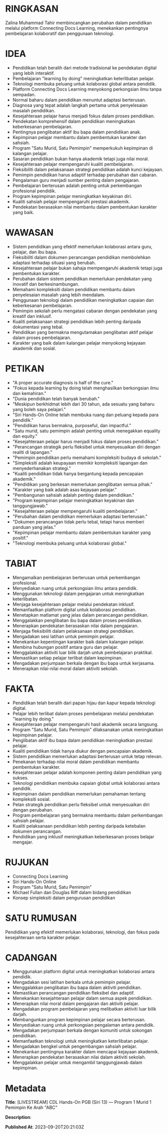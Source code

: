 # RINGKASAN
Zalina Muhammad Tahir membincangkan perubahan dalam pendidikan melalui platform Connecting Docs Learning, menekankan pentingnya pembelajaran kolaboratif dan penggunaan teknologi.

# IDEA
- Pendidikan telah beralih dari metode tradisional ke pendekatan digital yang lebih interaktif.
- Pembelajaran "learning by doing" meningkatkan keterlibatan pelajar.
- Teknologi membuka peluang untuk kolaborasi global antara pendidik.
- Platform Connecting Docs Learning menyokong perkongsian ilmu tanpa sempadan.
- Normal baharu dalam pendidikan menuntut adaptasi berterusan.
- Diagnosa yang tepat adalah langkah pertama untuk penyelesaian masalah pendidikan.
- Kesejahteraan pelajar harus menjadi fokus dalam proses pendidikan.
- Pendekatan komprehensif dalam pendidikan meningkatkan keberkesanan pembelajaran.
- Pentingnya penglibatan aktif ibu bapa dalam pendidikan anak.
- Kepimpinan pelajar membantu dalam pembentukan karakter dan sahsiah.
- Program "Satu Murid, Satu Pemimpin" memperkukuh kepimpinan di kalangan pelajar.
- Sasaran pendidikan bukan hanya akademik tetapi juga nilai moral.
- Kesejahteraan pelajar mempengaruhi kualiti pembelajaran.
- Fleksibiliti dalam pelaksanaan strategi pendidikan adalah kunci kejayaan.
- Pemimpin pendidikan harus adaptif terhadap perubahan dan cabaran.
- Pengalaman guru menjadi sumber penting dalam pengajaran.
- Pembelajaran berterusan adalah penting untuk perkembangan profesional pendidik.
- Program kepimpinan pelajar meningkatkan keyakinan diri.
- Kualiti sahsiah pelajar mempengaruhi prestasi akademik.
- Pendekatan berasaskan nilai membantu dalam pembentukan karakter yang baik.

# WAWASAN
- Sistem pendidikan yang efektif memerlukan kolaborasi antara guru, pelajar, dan ibu bapa.
- Fleksibiliti dalam dokumen perancangan pendidikan membolehkan adaptasi terhadap situasi yang berubah.
- Kesejahteraan pelajar bukan sahaja mempengaruhi akademik tetapi juga pembentukan karakter.
- Perubahan dalam sistem pendidikan memerlukan pendekatan yang inovatif dan berkesinambungan.
- Memahami kompleksiti dalam pendidikan membantu dalam penyelesaian masalah yang lebih mendalam.
- Penggunaan teknologi dalam pendidikan meningkatkan capaian dan keberkesanan pembelajaran.
- Pemimpin sekolah perlu mengatasi cabaran dengan pendekatan yang kreatif dan inklusif.
- Kualiti pelaksanaan strategi pendidikan lebih penting daripada dokumentasi yang tebal.
- Pendidikan yang bermakna mengutamakan penglibatan aktif pelajar dalam proses pembelajaran.
- Karakter yang baik dalam kalangan pelajar menyokong kejayaan akademik dan sosial.

# PETIKAN
- "A proper accurate diagnosis is half of the cure."
- "Fokus kepada learning by doing telah menghasilkan berkongsian ilmu dan kemahiran."
- "Dunia pendidikan telah banyak berubah."
- "Meskipun berkhidmat lebih dari 30 tahun, ada sesuatu yang baharu yang boleh saya pelajari."
- "Siri Hands-On Online telah membuka ruang dan peluang kepada para pendidik."
- "Pendidikan harus bermakna, purposeful, dan impactful."
- "Satu murid, satu pemimpin adalah penting untuk menegakkan equality dan equity."
- "Kesejahteraan pelajar harus menjadi fokus dalam proses pendidikan."
- "Perancangan strategik perlu fleksibel untuk menyesuaikan diri dengan realiti di lapangan."
- "Pemimpin pendidikan perlu memahami kompleksiti budaya di sekolah."
- "Simpleksiti adalah keupayaan memikir kompleksiti lapangan dan menyederhanakan strategi."
- "Kualiti pendidikan tidak hanya bergantung kepada pencapaian akademik."
- "Pendidikan yang berkesan memerlukan penglibatan semua pihak."
- "Karakter yang baik adalah asas kejayaan pelajar."
- "Pembangunan sahsiah adalah penting dalam pendidikan."
- "Program kepimpinan pelajar meningkatkan keyakinan dan tanggungjawab."
- "Kesejahteraan pelajar mempengaruhi kualiti pembelajaran."
- "Perubahan dalam pendidikan memerlukan adaptasi berterusan."
- "Dokumen perancangan tidak perlu tebal, tetapi harus memberi panduan yang jelas."
- "Kepimpinan pelajar membantu dalam pembentukan karakter yang positif."
- "Teknologi membuka peluang untuk kolaborasi global."

# TABIAT
- Mengamalkan pembelajaran berterusan untuk perkembangan profesional.
- Menyediakan ruang untuk perkongsian ilmu antara pendidik.
- Menggunakan teknologi dalam pengajaran untuk meningkatkan keterlibatan.
- Menjaga kesejahteraan pelajar melalui pendekatan inklusif.
- Memanfaatkan platform digital untuk kolaborasi pendidikan.
- Menetapkan matlamat yang jelas dalam perancangan pendidikan.
- Menggalakkan penglibatan ibu bapa dalam proses pendidikan.
- Menerapkan pendekatan berasaskan nilai dalam pengajaran.
- Menjaga fleksibiliti dalam pelaksanaan strategi pendidikan.
- Mengadakan sesi latihan untuk pemimpin pelajar.
- Menekankan kepentingan karakter baik dalam kalangan pelajar.
- Membina hubungan positif antara guru dan pelajar.
- Menggalakkan aktiviti luar bilik darjah untuk pembelajaran praktikal.
- Memastikan setiap pelajar terlibat dalam kepimpinan.
- Mengadakan perjumpaan berkala dengan ibu bapa untuk kerjasama.
- Menerapkan nilai-nilai moral dalam aktiviti sekolah.

# FAKTA
- Pendidikan telah beralih dari papan hijau dan kapur kepada teknologi digital.
- Pelajar lebih terlibat dalam proses pembelajaran melalui pendekatan "learning by doing."
- Kesejahteraan pelajar mempengaruhi hasil akademik secara langsung.
- Program "Satu Murid, Satu Pemimpin" dilaksanakan untuk meningkatkan kepimpinan pelajar.
- Penglibatan aktif ibu bapa dalam pendidikan meningkatkan prestasi pelajar.
- Kualiti pendidikan tidak hanya diukur dengan pencapaian akademik.
- Sistem pendidikan memerlukan adaptasi berterusan untuk tetap relevan.
- Penekanan terhadap nilai moral dalam pendidikan membantu pembentukan karakter.
- Kesejahteraan pelajar adalah komponen penting dalam pendidikan yang sukses.
- Teknologi pendidikan membuka capaian global untuk kolaborasi antara pendidik.
- Kepimpinan dalam pendidikan memerlukan pemahaman tentang kompleksiti sosial.
- Pelan strategik pendidikan perlu fleksibel untuk menyesuaikan diri dengan perubahan.
- Program pembelajaran yang bermakna membantu dalam perkembangan sahsiah pelajar.
- Kualiti pelaksanaan pendidikan lebih penting daripada ketebalan dokumen perancangan.
- Pendidikan yang inklusif meningkatkan keberkesanan proses belajar mengajar.

# RUJUKAN
- Connecting Docs Learning
- Siri Hands-On Online
- Program "Satu Murid, Satu Pemimpin"
- Michael Fullan dan Douglas Riff dalam bidang pendidikan
- Konsep simpleksiti dalam pengurusan pendidikan

# SATU RUMUSAN
Pendidikan yang efektif memerlukan kolaborasi, teknologi, dan fokus pada kesejahteraan serta karakter pelajar.

# CADANGAN
- Menggunakan platform digital untuk meningkatkan kolaborasi antara pendidik.
- Mengadakan sesi latihan berkala untuk pemimpin pelajar.
- Menggalakkan penglibatan ibu bapa dalam aktiviti pendidikan.
- Memastikan perancangan pendidikan fleksibel dan adaptif.
- Menekankan kesejahteraan pelajar dalam semua aspek pendidikan.
- Menerapkan nilai moral dalam pengajaran dan aktiviti pelajar.
- Mengadakan program pembelajaran yang melibatkan aktiviti luar bilik darjah.
- Membangunkan program kepimpinan pelajar secara berterusan.
- Menyediakan ruang untuk perkongsian pengalaman antara pendidik.
- Mengadakan perjumpaan berkala dengan komuniti untuk sokongan pendidikan.
- Memanfaatkan teknologi untuk meningkatkan keterlibatan pelajar.
- Mengadakan bengkel untuk pengembangan sahsiah pelajar.
- Menekankan pentingnya karakter dalam mencapai kejayaan akademik.
- Menerapkan pendekatan berasaskan nilai dalam aktiviti sekolah.
- Menggalakkan pelajar untuk mengambil tanggungjawab dalam kepimpinan.

# Metadata
**Title**: [LIVESTREAM] CDL Hands-On PGB (Siri 13) — Program 1 Murid 1 Pemimpin Ke Arah "ABC"

**Description**: 

**Published At**: 2023-09-20T20:21:03Z